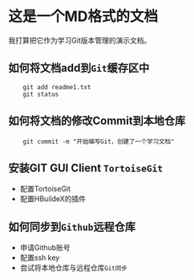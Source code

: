 # 这是一个MD格式的文档
我打算把它作为学习Git版本管理的演示文档。

## 如何将文档add到`Git`缓存区中
```
	git add readme1.txt
	git status
```
## 如何将文档的修改Commit到本地仓库
```
	git commit -m "开始编写Git，创建了一个学习文档"
```
## 安装GIT GUI Client `TortoiseGit`
- 配置TortoiseGit
- 配置HBuildeX的插件

## 如何同步到`Github`远程仓库
- 申请Github账号
- 配置ssh key
- 尝试将本地仓库与远程仓库`Git同步`